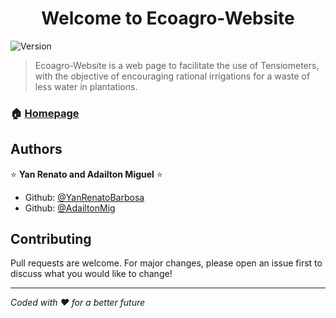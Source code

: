 <h1 align="center">Welcome to Ecoagro-Website</h1>
<p>
  <img alt="Version" src="https://img.shields.io/badge/version-1.0-blue.svg?cacheSeconds=2592000" />
</p>

> Ecoagro-Website is a web page to facilitate the use of Tensiometers, with the objective of encouraging rational irrigations for a waste of less water in plantations.

### 🏠 [Homepage](https://ecoagro-ten.vercel.app/)

## Authors

⭐️ **Yan Renato and Adailton Miguel** ⭐️

* Github: [@YanRenatoBarbosa](https://github.com/YanRenatoBarbosa)
* Github: [@AdailtonMig](https://github.com/AdailtonMig)

## Contributing

Pull requests are welcome. For major changes, please open an issue first to discuss what you would like to change!

***
_Coded with ❤️ for a better future_
